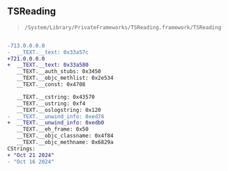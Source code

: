 ## TSReading

> `/System/Library/PrivateFrameworks/TSReading.framework/TSReading`

```diff

-713.0.0.0.0
-  __TEXT.__text: 0x33a57c
+721.0.0.0.0
+  __TEXT.__text: 0x33a580
   __TEXT.__auth_stubs: 0x3450
   __TEXT.__objc_methlist: 0x2e534
   __TEXT.__const: 0x4708

   __TEXT.__cstring: 0x43570
   __TEXT.__ustring: 0xf4
   __TEXT.__oslogstring: 0x120
-  __TEXT.__unwind_info: 0xed78
+  __TEXT.__unwind_info: 0xedb0
   __TEXT.__eh_frame: 0x50
   __TEXT.__objc_classname: 0x4f84
   __TEXT.__objc_methname: 0x6829a
CStrings:
+ "Oct 21 2024"
- "Oct 16 2024"

```
